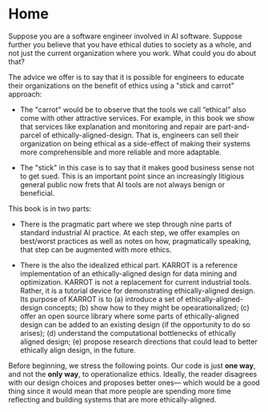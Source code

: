 # Home

Suppose you are a software engineer involved in AI software.
Suppose further you believe that you
have ethical duties  to society as a whole, and not just the current organization where you work.
What could you do about that?

The advice we offer is to say that
it is possible for engineers to educate their organizations on the benefit of
ethics using a "stick and carrot" approach:

- The "carrot" would be to observe that
the tools we call “ethical” also come with other attractive
services. For example, in this book we show that services like  explanation and monitoring and repair are part-and-parcel
of ethically-aligned-design.
That is, 
engineers can sell their organization on being ethical as a side-effect
of making their systems more comprehensible and more reliable and
more adaptable.

- The "stick" in this case is to say that it makes good business sense not to get sued.
This is an important point since an increasingly litigious
general public now  frets
that
AI
tools are not always benign or beneficial. 


This book is in two parts:

* There is the pragmatic part where we step through nine parts of standard industrial AI
practice. At each step, we offer examples on best/worst practices as well as notes on how,
pragmatically speaking, that step can be augmented with more ethics.

*  There is the also the idealized ethical part. KARROT is a reference implementation of an ethically-aligned design for data mining and optimization.
KARROT is not a replacement for current industrial tools. Rather, it is a tutorial device for demonstrating ethically-aligned design.
Its purpose of KARROT is to 
 (a) introduce a set of ethically-aligned-design concepts;
(b) show how to they might be opearationalized;
(c) offer an open source library where some parts of ethically-aligned design can be added to an existing design (if the opportunity
to do so arises);
(d)  understand the computational bottlenecks of ethically aligned design;
(e) propose research directions that could lead to better ethically align design, in the future.


Before beginning, we stress the following points. Our code is just **one way**, and not the **only way**,   to operationalize ethics. Ideally, the reader disagrees with our design choices and proposes better ones— which would be a good thing since it would mean that more people are spending more time reflecting and building systems that are more ethically-aligned.
